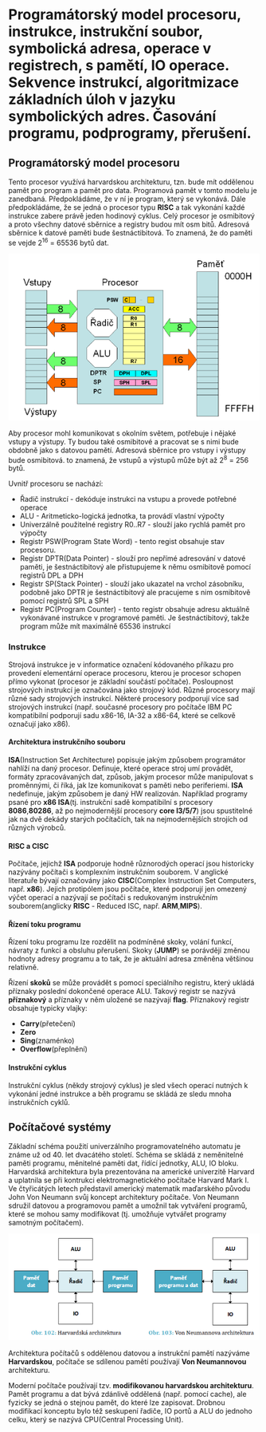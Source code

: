 
# Programátorský model procesoru, instrukce, instrukční soubor, symbolická adresa, operace v registrech, s pamětí, IO operace. Sekvence instrukcí, algoritmizace základních úloh v jazyku symbolických adres. Časování programu, podprogramy, přerušení.

## Programátorský model procesoru
Tento procesor využívá harvardskou architekturu, tzn. bude mít oddělenou pamět pro program a pamět pro data. Programová pamět v tomto modelu je zanedbaná. Předpokládáme, že v ní je program, který se vykonává. Dále předpokládáme, že se jedná o procesor typu **RISC** a tak vykonání každé instrukce zabere právě jeden hodinový cyklus. Celý procesor je osmibitový a proto všechny datové sběrnice a registry budou mít osm bitů. Adresová sběrnice k datové paměti bude šestnáctibitová. To znamená, že do paměti se vejde 2<sup>16</sup> = 65536 bytů dat.

![programátorský model procesoru](https://github.com/HoundMarty/SZZ_2020/blob/master/Po%C4%8D%C3%ADta%C4%8De%2C%20programov%C3%A1n%C3%AD%2C%20algoritmy/imgs/program%C3%A1torsk%C3%BD%20model%20procesoru.PNG)

Aby procesor mohl komunikovat s okolním světem, potřebuje i nějaké vstupy a výstupy. Ty budou také osmibitové a pracovat se s nimi bude obdobně jako s datovou pamětí. Adresová sběrnice pro vstupy i výstupy bude osmibitová. to znamená, že vstupů a výstupů může být až 2<sup>8</sup> = 256 bytů.

Uvnitř procesoru se nachází:
* Řadič instrukcí - dekóduje instrukci na vstupu a provede potřebné operace
* ALU - Aritmeticko-logická jednotka, ta provádí vlastní výpočty
* Univerzálně použitelné registry R0..R7 - slouží jako rychlá pamět pro výpočty
* Registr PSW(Program State Word) - tento regist obsahuje stav procesoru.
* Registr DPTR(Data Pointer) - slouží pro nepřímé adresování v datové paměti, je šestnáctibitový ale přistupujeme k němu osmibitově pomocí registrů DPL a DPH
* Registr SP(Stack Pointer) - slouží jako ukazatel na vrchol zásobníku, podobně jako DPTR je šestnáctibitový ale pracujeme s nim osmibitově pomocí registrů SPL a SPH
* Registr PC(Program Counter) - tento registr obsahuje adresu aktuálně vykonávané instrukce v programové paměti. Je šestnáctibitový, takže program může mít maximálně 65536 instrukcí

### Instrukce
Strojová instrukce je v informatice označení kódovaného příkazu pro provedení elementární operace procesoru, kterou je procesor schopen přímo vykonat (procesor je základní součástí počítače). Posloupnost strojových instrukcí je označována jako strojový kód. Různé procesory mají různé sady strojových instrukcí. Některé procesory podporují více sad strojových instrukcí (např. současné procesory pro počítače IBM PC kompatibilní podporují sadu x86-16, IA-32 a x86-64, které se celkově označují jako x86).

#### Architektura instrukčního souboru
**ISA**(Instruction Set Architecture) popisuje jakým způsobem programátor nahlíží na daný procesor. Definuje, které operace stroj umí provádět, formáty zpracovávaných dat, způsob, jakým procesor může manipulovat s proměnnými, či říká, jak lze komunikovat s paměti nebo periferiemi. **ISA** nedefinuje, jakým způsobem je daný HW realizován. Například programy psané pro **x86 ISA**(tj. instrukční sadě kompatibilní s procesory **8086**,**80286**, až po nejmodernější procesory **core I3/5/7**) jsou spustitelné jak na dvě dekády starých počítačích, tak na nejmodernějších strojích od různých výrobců. 

#### RISC a CISC
Počítače, jejichž **ISA** podporuje hodně různorodých operací jsou historicky nazývány počítači s komplexním instrukčním souborem. V anglické literatuře bývají označovány jako **CISC**(Complex Instruction Set Computers, např. **x86**). Jejich protipólem jsou počítače, které podporují jen omezený výčet operací a nazývají se počítači s redukovaným instrukčním souborem(anglicky **RISC** - Reduced ISC, např. **ARM**,**MIPS**).

#### Řízení toku programu
Řízení toku programu lze rozdělit na podmíněné skoky, volání funkcí, návraty z funkcí a obsluhu přerušení. Skoky (**JUMP**) se porávdějí změnou hodnoty adresy programu a to tak, že je aktuální adresa změněna většinou relativně.

Řízení **skoků** se může provádět s pomocí speciálního registru, který ukládá příznaky poslední dokončené operace ALU. Takový registr se nazývá **příznakový** a příznaky v něm uložené se nazývají **flag**. Příznakový registr obsahuje typicky vlajky:
* **Carry**(přetečení)
* **Zero**
* **Sing**(znaménko)
* **Overflow**(přeplnění)

#### Instrukční cyklus
Instrukční cyklus (někdy strojový cyklus) je sled všech operací nutných k vykonání jedné instrukce a běh programu se skládá ze sledu mnoha instrukčních cyklů.

## Počítačové systémy
Základní schéma použití univerzálního programovatelného automatu je známe už od 40. let dvacátého století. Schéma se skládá z neměnitelné paměti programu, měnitelné paměti dat, řídící jednotky, ALU, IO bloku. Harvardská architektura byla prezentována na americké univerzitě Harvard a uplatnila se při kontrukci elektromagnetického počítače Harvard Mark I. Ve čtyřicátých letech představil americký matematik maďarského původu John Von Neumann svůj koncept architektury počítače. Von Neumann sdružil datovou a programovou pamět a umožnil tak vytváření programů, které se mohou samy modifikovat (tj. umožňuje vytvářet programy samotným počítačem).

![Architektury](https://github.com/HoundMarty/SZZ_2020/blob/master/Po%C4%8D%C3%ADta%C4%8De%2C%20programov%C3%A1n%C3%AD%2C%20algoritmy/imgs/Architektury.PNG)

Architektura počítačů s oddělenou datovou a instrukční pamětí nazýváme **Harvardskou**, počítače se sdílenou pamětí používají **Von Neumannovou** architekturu.

Moderní počítače používají tzv. **modifikovanou harvardskou architekturu**. Pamět programu a dat bývá zdánlivě oddělená (např. pomocí cache), ale fyzicky se jedná o stejnou pamět, do které lze zapisovat. Drobnou modifikací konceptu bylo též seskupení řadiče, IO portů a ALU do jednoho celku, který se nazývá CPU(Central Processing Unit).
